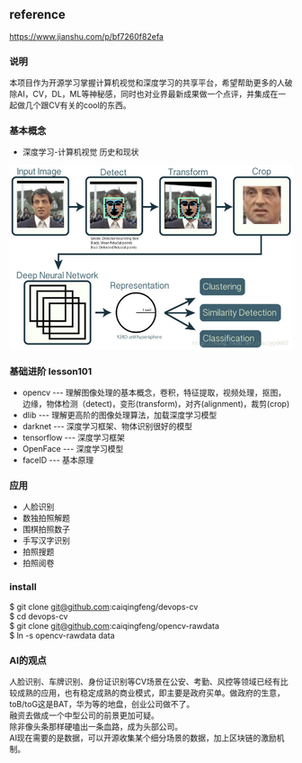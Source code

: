 ## reference
https://www.jianshu.com/p/bf7260f82efa

### 说明
本项目作为开源学习掌握计算机视觉和深度学习的共享平台，希望帮助更多的人破除AI，CV，DL，ML等神秘感，同时也对业界最新成果做一个点评，并集成在一起做几个跟CV有关的cool的东西。 </bp>

### 基本概念
* 深度学习-计算机视觉 历史和现状

![concept](./00-基本原理/facial-recogonize.jpeg?raw=true)

### 基础进阶 lesson101
* opencv --- 理解图像处理的基本概念，卷积，特征提取，视频处理，抠图，边缘，物体检测（detect)，变形(transform)，对齐(alignment)，裁剪(crop)
* dlib --- 理解更高阶的图像处理算法，加载深度学习模型
* darknet --- 深度学习框架、物体识别很好的模型
* tensorflow --- 深度学习框架
* OpenFace  --- 深度学习模型
* faceID  --- 基本原理

### 应用
* 人脸识别
* 数独拍照解题
* 围棋拍照数子
* 手写汉字识别
* 拍照搜题
* 拍照阅卷


### install
$ git clone git@github.com:caiqingfeng/devops-cv  
$ cd devops-cv   
$ git clone git@github.com:caiqingfeng/opencv-rawdata  
$ ln -s opencv-rawdata data  

### AI的观点
人脸识别、车牌识别、身份证识别等CV场景在公安、考勤、风控等领域已经有比较成熟的应用，也有稳定成熟的商业模式，即主要是政府买单。做政府的生意，toB/toG这是BAT，华为等的地盘，创业公司做不了。  
融资去做成一个中型公司的前景更加可疑。  
除非像头条那样硬嗑出一条血路，成为头部公司。  
AI现在需要的是数据，可以开源收集某个细分场景的数据，加上区块链的激励机制。